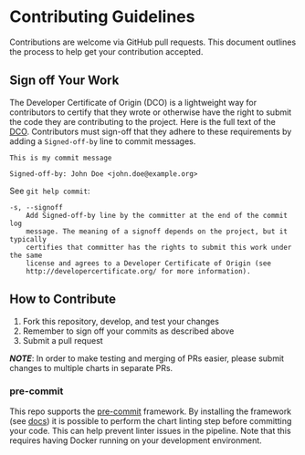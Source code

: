 # Contributing Guidelines

Contributions are welcome via GitHub pull requests. This document outlines the process to help get your contribution accepted.

## Sign off Your Work

The Developer Certificate of Origin (DCO) is a lightweight way for contributors to certify that they wrote or otherwise have
the right to submit the code they are contributing to the project.
Here is the full text of the [DCO](http://developercertificate.org/).
Contributors must sign-off that they adhere to these requirements by adding a `Signed-off-by` line to commit messages.

```
This is my commit message

Signed-off-by: John Doe <john.doe@example.org>
```

See `git help commit`:

```
-s, --signoff
    Add Signed-off-by line by the committer at the end of the commit log
    message. The meaning of a signoff depends on the project, but it typically
    certifies that committer has the rights to submit this work under the same
    license and agrees to a Developer Certificate of Origin (see
    http://developercertificate.org/ for more information).
```

## How to Contribute

1. Fork this repository, develop, and test your changes
1. Remember to sign off your commits as described above
1. Submit a pull request

***NOTE***: In order to make testing and merging of PRs easier, please submit changes to multiple charts in separate PRs.

### pre-commit

This repo supports the [pre-commit](https://pre-commit.com) framework.
By installing the framework (see [docs](https://pre-commit.com/#install)) it is possible to perform the chart linting step before committing your code.
This can help prevent linter issues in the pipeline. Note that this requires having Docker running on your development environment.